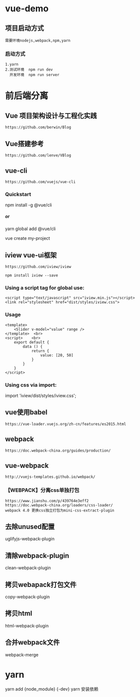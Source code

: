 # vue-demo
##  项目启动方式 
    需要环境nodejs,webpack,npm,yarn
### 启动方式
    1.yarn 
    2.测试环境  npm run dev
      开发环境  npm run server
#   前后端分离
##  Vue 项目架构设计与工程化实践
    https://github.com/berwin/Blog
##  Vue搭建参考
    https://github.com/lenve/VBlog
##  vue-cli
    https://github.com/vuejs/vue-cli    
### Quickstart
npm install -g @vue/cli
##### or
yarn global add @vue/cli    

vue create my-project

##  iview vue-ui框架
    https://github.com/iview/iview  
    
    npm install iview --save    

### Using a script tag for global use:
```
<script type="text/javascript" src="iview.min.js"></script>    
<link rel="stylesheet" href="dist/styles/iview.css"> 
```
###  Usage  <br>
```
<template>
    <Slider v-model="value" range />
</template>  <br>
<script>    <br>
    export default {    
        data () {   
            return {    
                value: [20, 50] 
            }
        }
    }
</script>      
```
###  Using css via import:   
import 'iview/dist/styles/iview.css';

##  vue使用babel
    https://vue-loader.vuejs.org/zh-cn/features/es2015.html

##  webpack
    https://doc.webpack-china.org/guides/production/
##  vue-webpack
    http://vuejs-templates.github.io/webpack/

### 【WEBPACK】分离css单独打包
    https://www.jianshu.com/p/439764e3eff2
    https://doc.webpack-china.org/loaders/css-loader/
    webpack 4.0 更换css独立打包为mini-css-extract-plugin
##  去除unused配置
uglifyjs-webpack-plugin
##  清除webpack-plugin
clean-webpack-plugin
##  拷贝webapack打包文件
copy-webpack-plugin
##  拷贝html
html-webpack-plugin
##  合并webpack文件
webpack-merge

#   yarn 
yarn add {node_module} {-dev}
yarn 安装依赖





